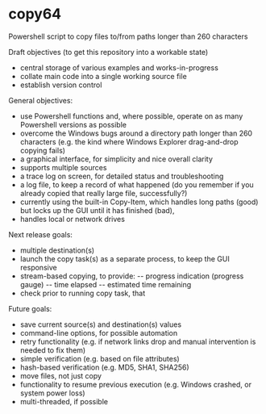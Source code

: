 # copy64
Powershell script to copy files to/from paths longer than 260 characters

Draft objectives (to get this repository into a workable state)
- central storage of various examples and works-in-progress
- collate main code into a single working source file
- establish version control

General objectives:
- use Powershell functions and, where possible, operate on as many Powershell versions as possible
- overcome the Windows bugs around a directory path longer than 260 characters (e.g. the kind where Windows Explorer drag-and-drop copying fails)
- a graphical interface, for simplicity and nice overall clarity
- supports multiple sources
- a trace log on screen, for detailed status and troubleshooting
- a log file, to keep a record of what happened (do you remember if you already copied that really large file, successfully?)
- currently using the built-in Copy-Item, which handles long paths (good) but locks up the GUI until it has finished (bad), 
- handles local or network drives

Next release goals:
- multiple destination(s)
- launch the copy task(s) as a separate process, to keep the GUI responsive
- stream-based copying, to provide:
-- progress indication (progress gauge)
-- time elapsed
-- estimated time remaining
- check prior to running copy task, that

Future goals:
- save current source(s) and destination(s) values
- command-line options, for possible automation
- retry functionality (e.g. if network links drop and manual intervention is needed to fix them)
- simple verification (e.g. based on file attributes)
- hash-based verification (e.g. MD5, SHA1, SHA256)
- move files, not just copy
- functionality to resume previous execution (e.g. Windows crashed, or system power loss)
- multi-threaded, if possible
